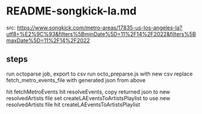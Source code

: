 # README-songkick-la.md

src: https://www.songkick.com/metro-areas/17835-us-los-angeles-la?utf8=%E2%9C%93&filters%5BminDate%5D=11%2F14%2F2022&filters%5BmaxDate%5D=11%2F14%2F2022

## steps

run octoparse job, export to csv
run octo_preparse.js with new csv
replace fetch_metro_events_file with generated json from above

hit fetchMetroEvents
hit resolveEvents, copy returned json to new resolvedArtists file
set createLAEventsToArtistsPlaylist to use new resolvedArtists file
hit createLAEventsToArtistsPlaylist

